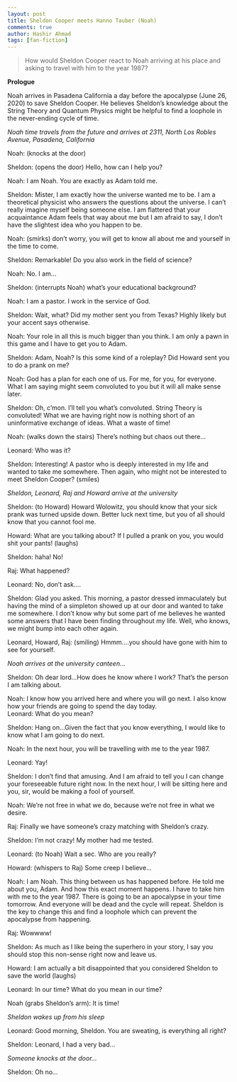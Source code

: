 ```yaml
---
layout: post
title: Sheldon Cooper meets Hanno Tauber (Noah)
comments: true
author: Hashir Ahmad
tags: [fan-fiction]
---
```

> How would Sheldon Cooper react to Noah arriving at his place and asking to travel with him to the year 1987?

**Prologue** 

Noah arrives in Pasadena California a day before the apocalypse (June 26, 2020) to save Sheldon Cooper. He believes Sheldon’s knowledge about the String Theory and Quantum Physics might be helpful to find a loophole in the never-ending cycle of time. 

*Noah time travels from the future and arrives at 2311, North Los Robles Avenue, Pasadena, California*

Noah: (knocks at the door)

Sheldon: (opens the door) Hello, how can I help you?

Noah: I am Noah. You are exactly as Adam told me. 

Sheldon: Mister, I am exactly how the universe wanted me to be. I am a theoretical physicist who answers the questions about the universe. I can’t really imagine myself being someone else. I am flattered that your acquaintance Adam feels that way about me but I am afraid to say, I don’t have the slightest idea who you happen to be.

Noah: (smirks) don’t worry, you will get to know all about me and yourself in the time to come.

Sheldon: Remarkable! Do you also work in the field of science?

Noah: No. I am…

Sheldon: (interrupts Noah) what’s your educational background?

Noah: I am a pastor. I work in the service of God.

Sheldon: Wait, what? Did my mother sent you from Texas? Highly likely but your accent says otherwise.

Noah: Your role in all this is much bigger than you think. I am only a pawn in this game and I have to get you to Adam.

Sheldon: Adam, Noah? Is this some kind of a roleplay? Did Howard sent you to do a prank on me?

Noah: God has a plan for each one of us. For me, for you, for everyone. What I am saying might seem convoluted to you but it will all make sense later.

Sheldon: Oh, c’mon. I’ll tell you what’s convoluted. String Theory is convoluted! What we are having right now is nothing short of an uninformative exchange of ideas. What a waste of time!

Noah: (walks down the stairs) There’s nothing but chaos out there…

Leonard: Who was it?

Sheldon: Interesting! A pastor who is deeply interested in my life and wanted to take me somewhere. Then again, who might not be interested to meet Sheldon Cooper? (smiles)

*Sheldon, Leonard, Raj and Howard arrive at the university*

Sheldon: (to Howard) Howard Wolowitz, you should know that your sick prank was turned upside down. Better luck next time, but you of all should know that you cannot fool me. 

Howard: What are you talking about? If I pulled a prank on you, you would shit your pants! (laughs) 

Sheldon: haha! No!

Raj: What happened? 

Leonard: No, don’t ask….

Sheldon: Glad you asked. This morning, a pastor dressed immaculately but having the mind of a simpleton showed up at our door and wanted to take me somewhere. I don’t know why but some part of me believes he wanted some answers that I have been finding throughout my life. Well, who knows, we might bump into each other again.

Leonard, Howard, Raj: (smiling) Hmmm….you should have gone with him to see for yourself.

*Noah arrives at the university canteen...*

Sheldon: Oh dear lord…How does he know where I work? That’s the person I am talking about.

Noah: I know how you arrived here and where you will go next. I also know how your friends are going to spend the day today.  
Leonard: What do you mean?

Sheldon: Hang on…Given the fact that you know everything, I would like to know what I am going to do next. 

Noah: In the next hour, you will be travelling with me to the year 1987.

Leonard: Yay!

Sheldon: I don’t find that amusing. And I am afraid to tell you I can change your foreseeable future right now. In the next hour, I will be sitting here and you, sir, would be making a fool of yourself.

Noah: We’re not free in what we do, because we’re not free in what we desire.

Raj: Finally we have someone’s crazy matching with Sheldon’s crazy.

Sheldon: I’m not crazy! My mother had me tested.

Leonard: (to Noah) Wait a sec. Who are you really?

Howard: (whispers to Raj) Some creep I believe…

Noah: I am Noah. This thing between us has happened before. He told me about you, Adam. And how this exact moment happens. I have to take him with me to the year 1987. There is going to be an apocalypse in your time tomorrow. And everyone will be dead and the cycle will repeat. Sheldon is the key to change this and find a loophole which can prevent the apocalypse from happening. 

Raj: Wowwww!

Sheldon: As much as I like being the superhero in your story, I say you should stop this non-sense right now and leave us. 

Howard: I am actually a bit disappointed that you considered Sheldon to save the world (laughs)

Leonard: In our time? What do you mean in our time?

Noah (grabs Sheldon’s arm): It is time!

*Sheldon wakes up from his sleep*

Leonard: Good morning, Sheldon. You are sweating, is everything all right?

Sheldon: Leonard, I had a very bad…

*Someone knocks at the door...*

Sheldon: Oh no…
